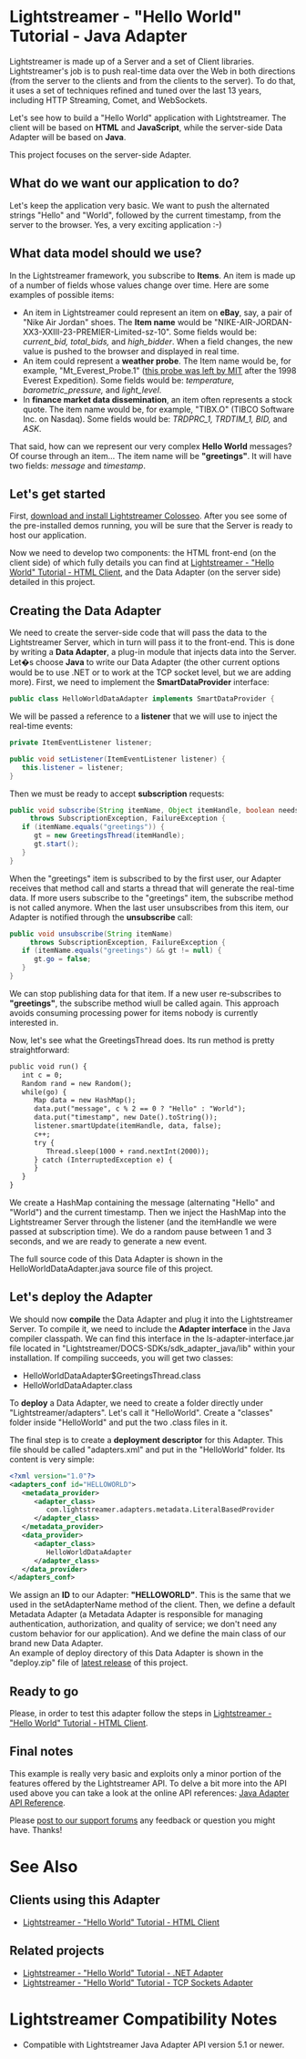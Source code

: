 # Lightstreamer - "Hello World" Tutorial - Java Adapter #

Lightstreamer is made up of a Server and a set of Client libraries. Lightstreamer's job is to push real-time data over the Web in both directions (from the server to the clients and from the clients to the server). To do that, it uses a set of techniques refined and tuned over the last 13 years, including HTTP Streaming, Comet, and WebSockets.<br>

Let's see how to build a "Hello World" application with Lightstreamer. The client will be based on <b>HTML</b> and <b>JavaScript</b>, while the server-side Data Adapter will be based on <b>Java</b>.<br>

This project focuses on the server-side Adapter.

## What do we want our application to do? ##

Let's keep the application very basic. We want to push the alternated strings "Hello" and "World", followed by the current timestamp, from the server to the browser. Yes, a very exciting application :-)

## What data model should we use? ##

In the Lightstreamer framework, you subscribe to <b>Items</b>. An item is made up of a number of fields whose values change over time. Here are some examples of possible items:

* An item in Lightstreamer could represent an item on <b>eBay</b>, say, a pair of "Nike Air Jordan" shoes. The <b>Item name</b> would be "NIKE-AIR-JORDAN-XX3-XXIII-23-PREMIER-Limited-sz-10". Some fields would be: <i>current_bid, total_bids,</i> and <i>high_bidder</i>. When a field changes, the new value is pushed to the browser and displayed in real time.
* An item could represent a <b>weather probe</b>. The Item name would be, for example, "Mt_Everest_Probe.1" ([this probe was left by MIT](http://web.media.mit.edu/%7Efletcher/argos/weather-probes.html) after the 1998 Everest Expedition). Some fields would be: <i>temperature, barometric_pressure,</i> and <i>light_level</i>.
* In <b>finance market data dissemination</b>, an item often represents a stock quote. The item name would be, for example, "TIBX.O" (TIBCO Software Inc. on Nasdaq). Some fields would be: <i>TRDPRC_1, TRDTIM_1, BID,</i> and <i>ASK</i>.

That said, how can we represent our very complex <b>Hello World</b> messages? Of course through an item... The item name will be <b>"greetings"</b>. It will have two fields: <i>message</i> and <i>timestamp</i>.

## Let's get started ##

First, [download and install Lightstreamer Colosseo](http://www.lightstreamer.com/download). After you see some of the pre-installed demos running, you will be sure that the Server is ready to host our application.<br>

Now we need to develop two components: the HTML front-end (on the client side) of which fully details you can find at [Lightstreamer - "Hello World" Tutorial - HTML Client](https://github.com/Weswit/Lightstreamer-example-HelloWorld-client-javascript), and the Data Adapter (on the server side) detailed in this project.

## Creating the Data Adapter ##

We need to create the server-side code that will pass the data to the Lightstreamer Server, which in turn will pass it to the front-end. This is done by writing a <b>Data Adapter</b>, a plug-in module that injects data into the Server. Let�s choose <b>Java</b> to write our Data Adapter (the other current options would be to use .NET or to work at the TCP socket level, but we are adding more).
First, we need to implement the <b>SmartDataProvider</b> interface:

```java
public class HelloWorldDataAdapter implements SmartDataProvider {
```

We will be passed a reference to a <b>listener</b> that we will use to inject the real-time events:

```java
private ItemEventListener listener;

public void setListener(ItemEventListener listener) {
   this.listener = listener;
}
```

Then we must be ready to accept <b>subscription</b> requests:

```java
public void subscribe(String itemName, Object itemHandle, boolean needsIterator)
     throws SubscriptionException, FailureException {
   if (itemName.equals("greetings")) {
      gt = new GreetingsThread(itemHandle);
      gt.start();
   }
}
```

When the "greetings" item is subscribed to by the first user, our Adapter receives that method call and starts a thread that will generate the real-time data. If more users subscribe to the "greetings" item, the subscribe method is not called anymore. When the last user unsubscribes from this item, our Adapter is notified through the <b>unsubscribe</b> call:

```java
public void unsubscribe(String itemName)
     throws SubscriptionException, FailureException {
   if (itemName.equals("greetings") && gt != null) {
      gt.go = false;
   }
}
```

We can stop publishing data for that item. If a new user re-subscribes to <b>"greetings"</b>, the subscribe method wiull be called again. This approach avoids consuming processing power for items nobody is currently interested in.

Now, let's see what the GreetingsThread does. Its run method is pretty straightforward:

```html
public void run() {
   int c = 0;
   Random rand = new Random();
   while(go) {
      Map data = new HashMap();
      data.put("message", c % 2 == 0 ? "Hello" : "World");
      data.put("timestamp", new Date().toString());
      listener.smartUpdate(itemHandle, data, false);
      c++;
      try {
         Thread.sleep(1000 + rand.nextInt(2000));
      } catch (InterruptedException e) {
      }
   }
}
```

We create a HashMap containing the message (alternating "Hello" and "World") and the current timestamp. Then we inject the HashMap into the Lightstreamer Server through the listener (and the itemHandle we were passed at subscription time). We do a random pause between 1 and 3 seconds, and we are ready to generate a new event.

The full source code of this Data Adapter is shown in the HelloWorldDataAdapter.java source file of this project.

## Let's deploy the Adapter ##

We should now <b>compile</b> the Data Adapter and plug it into the Lightstreamer Server. To compile it, we need to include the <b>Adapter interface</b> in the Java compiler classpath. We can find this interface in the ls-adapter-interface.jar file located in "Lightstreamer/DOCS-SDKs/sdk_adapter_java/lib" within your installation. If compiling succeeds, you will get two classes:

- HelloWorldDataAdapter$GreetingsThread.class
- HelloWorldDataAdapter.class

To <b>deploy</b> a Data Adapter, we need to create a folder directly under "Lightstreamer/adapters". Let's call it "HelloWorld". Create a "classes" folder inside "HelloWorld" and put the two .class files in it.

The final step is to create a <b>deployment descriptor</b> for this Adapter. This file should be called "adapters.xml" and put in the "HelloWorld" folder. Its content is very simple:

```xml
<?xml version="1.0"?>
<adapters_conf id="HELLOWORLD">
   <metadata_provider>
      <adapter_class>
         com.lightstreamer.adapters.metadata.LiteralBasedProvider
      </adapter_class>
   </metadata_provider>
   <data_provider>
      <adapter_class>
         HelloWorldDataAdapter
      </adapter_class>
   </data_provider>
</adapters_conf>
```

We assign an <b>ID</b> to our Adapter: <b>"HELLOWORLD"</b>. This is the same that we used in the setAdapterName method of the client. Then, we define a default Metadata Adapter (a Metadata Adapter is responsible for managing authentication, authorization, and quality of service; we don't need any custom behavior for our application). And we define the main class of our brand new Data Adapter.<br>
An example of deploy directory of this Data Adapter is shown in the "deploy.zip" file of [latest release](https://github.com/Weswit/Lightstreamer-example-HelloWorld-adapter-java/releases) of this project.

## Ready to go ##

Please, in order to test this adapter follow the steps in [Lightstreamer - "Hello World" Tutorial - HTML Client](https://github.com/Weswit/Lightstreamer-example-HelloWorld-client-javascript).

## Final notes ##

This example is really very basic and exploits only a minor portion of the features offered by the Lightstreamer API. To delve a bit more into the API used above you can take a look at the online API references: [Java Adapter API Reference](http://www.lightstreamer.com/docs/adapter_java_api/index.html).

Please [post to our support forums](forums.lightstreamer.com) any feedback or question you might have. Thanks!

# See Also #

## Clients using this Adapter ##

* [Lightstreamer - "Hello World" Tutorial - HTML Client](https://github.com/Weswit/Lightstreamer-example-HelloWorld-client-javascript)

## Related projects ##

* [Lightstreamer - "Hello World" Tutorial - .NET Adapter](https://github.com/Weswit/Lightstreamer-example-HelloWorld-adapter-dotnet)
* [Lightstreamer - "Hello World" Tutorial - TCP Sockets Adapter](https://github.com/Weswit/Lightstreamer-example-HelloWorld-adapter-socket)

# Lightstreamer Compatibility Notes #

- Compatible with Lightstreamer Java Adapter API version 5.1 or newer.
